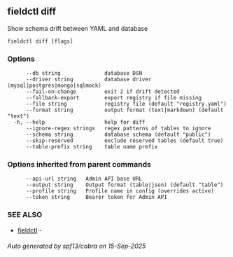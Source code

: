 ## fieldctl diff

Show schema drift between YAML and database

```
fieldctl diff [flags]
```

### Options

```
      --db string              database DSN
      --driver string          database driver (mysql|postgres|mongo|sqlmock)
      --fail-on-change         exit 2 if drift detected
      --fallback-export        export registry if file missing
      --file string            registry file (default "registry.yaml")
      --format string          output format (text|markdown) (default "text")
  -h, --help                   help for diff
      --ignore-regex strings   regex patterns of tables to ignore
      --schema string          database schema (default "public")
      --skip-reserved          exclude reserved tables (default true)
      --table-prefix string    table name prefix
```

### Options inherited from parent commands

```
      --api-url string   Admin API base URL
      --output string    Output format (table|json) (default "table")
      --profile string   Profile name in config (overrides active)
      --token string     Bearer token for Admin API
```

### SEE ALSO

* [fieldctl](fieldctl.md)	 - 

###### Auto generated by spf13/cobra on 15-Sep-2025
